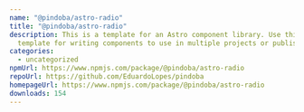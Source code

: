 ```yaml
---
name: "@pindoba/astro-radio"
title: "@pindoba/astro-radio"
description: This is a template for an Astro component library. Use this
  template for writing components to use in multiple projects or publish to NPM.
categories:
  - uncategorized
npmUrl: https://www.npmjs.com/package/@pindoba/astro-radio
repoUrl: https://github.com/EduardoLopes/pindoba
homepageUrl: https://www.npmjs.com/package/@pindoba/astro-radio
downloads: 154
---
```

